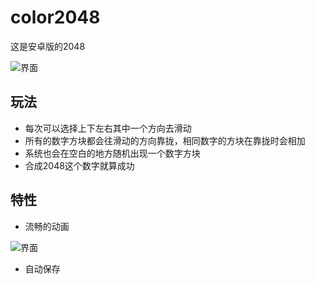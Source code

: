 # color2048
这是安卓版的2048

![界面](https://github.com/shenjingfs/MarkDown/blob/master/images-folder/Color2048.png)

## 玩法
* 每次可以选择上下左右其中一个方向去滑动
* 所有的数字方块都会往滑动的方向靠拢，相同数字的方块在靠拢时会相加
* 系统也会在空白的地方随机出现一个数字方块
* 合成2048这个数字就算成功

## 特性
* 流畅的动画

![界面](https://github.com/shenjingfs/MarkDown/blob/master/images-folder/Color2048.gif)
* 自动保存
